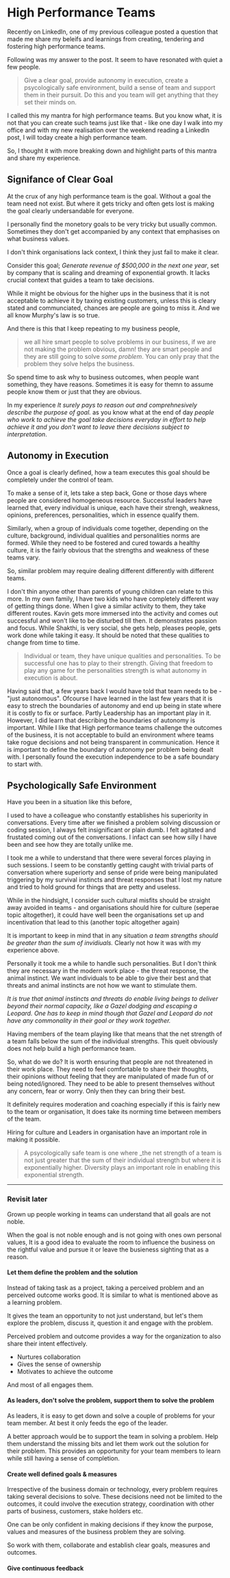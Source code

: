 # High Performance Teams

Recently on LinkedIn, one of my previous colleague posted a question that made me share my beleifs and learnings from creating, tendering and fostering high performance teams.

Following was my answer to the post. It seem to have resonated with quiet a few people.

> Give a clear goal, provide autonomy in execution, create a psycologically safe environment, build a sense of team and support them in their pursuit. Do this and you team will get anything that they set their minds on.

I called this my mantra for high performance teams. But you know what, it is not that you can create such teams just like that - like one day I walk into my office and with my new realisation over the weekend reading a LinkedIn post, I will today create a high performance team.

So, I thought it with more breaking down and highlight parts of this mantra and share my experience.

## Signifance of Clear Goal

At the crux of any high performance team is the goal. Without a goal the team need not exist. But where it gets tricky and often gets lost is making the goal clearly undersandable for everyone.

I personally find the monetory goals to be very tricky but usually common. Sometimes they don't get accompanied by any context that emphasises on what business values.

I don't think organisations lack context, I think they just fail to make it clear.

Consider this goal; _Generate revenue of $500,000 in the next one year_, set by company that is scaling and dreaming of exponential growth. It lacks crucial context that guides a team to take decisions.

While it might be obvious for the higher ups in the business that it is not acceptable to achieve it by taxing existing customers, unless this is cleary stated and communciated, chances are people are going to miss it. And we all know Murphy's law is so true.

And there is this that I keep repeating to my business people,
> we all hire smart people to solve problems in our business, if we are not making the problem obvious, damn! they are smart people and they are still going to solve _some problem_. You can only pray that the problem they solve helps the business.

So spend time to ask why to business outcomes, when people want something, they have reasons. Sometimes it is easy for themn to assume people know them or just that they are obvious.

In my experience _It surely pays to reason out and comprehnesively describe the purpose of goal._ as you know what at the end of day _people who work to achieve the goal take decisions everyday in effort to help achieve it and you don't want to leave there decisions subject to interpretation_.

## Autonomy in Execution

Once a goal is clearly defined, how a team executes this goal should be completely under the control of team.

To make a sense of it, lets take a step back,
Gone or those days where people are considered homogeneous resource. Successful leaders have learned that, every individual is unique, each have their strengh, weakness, opinions, preferences, personalities, which in essence qualify them.

Similarly, when a group of individuals come together, depending on the culture, background, individual qualities and personalities norms are formed. While they need to be fostered and cured towards a healthy culture, it is the fairly obvious that the strengths and weakness of these teams vary.

So, similar problem may require dealing different differently with different teams.

I don't thin anyone other than parents of young children can relate to this more. In my own family, I have two kids who have completely different way of getting things done. When I give a similar activity to them, they take different routes. Kavin gets more immersed into the activity and comes out successful and won't like to be disturbed till then. It demonstrates passion and focus. While Shakthi, is very social, she gets help, pleases people, gets work done while taking it easy. It should be noted that these qualities to change from time to time.

> Individual or team, they have unique qualities and personalities. To be successful one has to play to their strength. Giving that freedom to play any game for the personalities strength is what autonomy in execution is about.

Having said that, a few years back I would have told that team needs to be - "just autonomous". Ofcourse I have learned in the last few years that it is easy to strech the boundaries of autonomy and end up being in state where it is costly to fix or surface. Partly Leadership has an important play in it. However, I did learn that describing the boundaries of autonomy is important. While I like that High performance teams challenge the outcomes of the business, it is not acceptable to build an environment where teams take rogue decisions and not being transparent in communication. Hence it is important to define the boundary of autonomy per problem being dealt with. I personally found the execution independence to be a safe boundary to start with.

## Psychologically Safe Environment

Have you been in a situation like this before,

I used to have a colleague who constantly establishes his superiority in conversations. Every time after we finished a problem solving discussion or coding session, I always felt insignificant or plain dumb. I felt agitated and frustated coming out of the conversations. I infact can see how silly I have been and see how they are totally unlike me.

I took me a while to understand that there were several forces playing in such sessions. I seem to be constantly getting caught with trivial parts of conversation where superiorty and sense of pride were being manipulated triggering by my survival instincts and threat responses that I lost my nature and tried to hold ground for things that are petty and useless.

While in the hindsight, I consider such cultural misfits should be straight away avoided in teams - and organisations should hire for culture (seperae topic altogether), it could have well been the organisations set up and incentivation that lead to this (another topic altogether again)

It is important to keep in mind that in any situation _a team strengths should be greater than the sum of invidiuals._ Clearly not how it was with my experience above.

Personally it took me a while to handle such personalities. But I don't think they are necessary in the modern work place - the threat response, the animal instinct. We want individuals to be able to give their best and that threats and animal instincts are not how we want to stimulate them.

_It is true that animal instincts and threats do enable living beings to deliver beyond their normal capacity, like a Gazel dodging and escaping a Leopard. One has to keep in mind though that Gazel and Leopard do not have any commonality in their goal or they work together._

Having members of the team playing like that means that the net strength of a team falls below the sum of the individual strengths. This queit obviously does not help build a high performance team.

So, what do we do? It is worth ensuring that people are not threatened in their work place. They need to feel comfortable to share their thoughts, their opinions without feeling that they are manipulated of made fun of or being noted/ignored. They need to be able to present themselves without any concern, fear or worry. Only then they can bring their best.

It definitely requires moderation and coaching especially if this is fairly new to the team or organisation, It does take its norming time between members of the team.

Hiring for culture and Leaders in organisation have an important role in making it possible.

> A psycologically safe team is one where _the net strength of a team is not just greater that the sum of their individual strength but where it is exponentially higher.
> Diversity plays an important role in enabling this exponential strength.

----
### Revisit later

Grown up people working in teams can understand that all goals are not noble.

When the goal is not noble enough and is not going with ones own personal values, It is a good idea to evaluate the room to influence the business on the rightful value and pursue it or leave the busieness sighting that as a reason.

#### Let them define the problem and the solution

Instead of taking task as a project, taking a perceived problem and an perceived outcome works good. It is similar to what is mentioned above as a learning problem.

It gives the team an opportunity to not just understand, but let's them explore the problem, discuss it, question it and engage with the problem.

Perceived problem and outcome provides a way for the organization to also share their intent effectively.

* Nurtures collaboration
* Gives the sense of ownership
* Motivates to achieve the outcome

And most of all engages them.

#### As leaders, don't solve the problem, support them to solve the problem

As leaders, it is easy to get down and solve a couple of problems for your team member. At best it only feeds the ego of the leader.

A better approach would be to support the team in solving a problem. Help them understand the missing bits and let them work out the solution for their problem. This provides an opportunity for your team members to learn while still having a sense of completion.

#### Create well defined goals & measures

Irrespective of the business domain or technology, every problem requires taking several decisions to solve. These decisions need not be limited to the outcomes, it could involve the execution strategy, coordination with other parts of business, customers, stake holders etc.

One can be only confident in making decisions if they know the purpose, values and measures of the business problem they are solving.

So work with them, collaborate and establish clear goals, measures and outcomes.

#### Give continuous feedback
